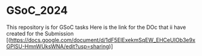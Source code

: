 # GSoC_2024
This repository is for GSoC tasks 
Here is the link for the DOc that ii have created for the Submission
[(https://docs.google.com/document/d/1dF5EIExekmSqEW_EHCeUIOb3e9xGPlSU-HmnWUksWNA/edit?usp=sharing)]
